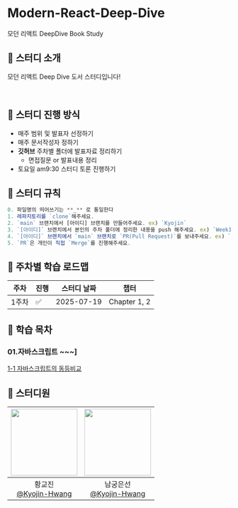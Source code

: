 # Modern-React-Deep-Dive
모던 리액트 DeepDive Book Study 

## 📌 스터디 소개
모던 리액트 Deep Dive 도서 스터디입니다!

<br />

## 📌 스터디 진행 방식
- 매주 범위 및 발표자 선정하기
- 매주 문서작성자 정하기 
- **깃허브** 주차별 폴더에 발표자료 정리하기
    - 면접질문 or 발표내용 정리 
- 토요일 am9:30 스터디 토론 진행하기 

## 📌 스터디 규칙
```javascript
0. 파일명의 띄어쓰기는 **_** 로 통일한다
1. 레파지토리를 `clone`해주세요.
2. `main` 브랜치에서 [아이디] 브랜치를 만들어주세요. ex) `Kyojin`
3. `[아이디]` 브랜치에서 본인의 주차 폴더에 정리한 내용을 push 해주세요. ex) `Week1/교진/1-1_자바스크립트의_동등비교.md`
4. `[아이디]` 브랜치에서 `main` 브랜치로 `PR(Pull Request)`를 보내주세요. ex) `docs: 000 챕터 00내용 학습`
5. `PR`은 개인이 직접 `Merge`를 진행해주세요.
```

## 📌 주차별 학습 로드맵
| 주차  | 진행 | 스터디 날짜       | 챕터               |
|-------|------|------------|--------------------|
| 1주차 |   ✅  | 2025-07-19 | Chapter 1, 2       |

## 📌 학습 목차 
### 01.자바스크립트 ~~~]
[1-1 자바스크립트의 동등비교](https://github.com/KyoJin-Hwang/Modern-React-Deep-Dive/blob/main/Week1/교진/1-1_자바스크립트의_동등비교.md)

## 👤 스터디원

|<img src="https://avatars.githubusercontent.com/u/66587876?v=4" width="150" height="150"/>|<img src="" width="150" height="150"/>|
|:-:|:-:|
|황교진<br/>[@Kyojin-Hwang](https://github.com/Kyojin-Hwang)|남궁은선<br/>[@Kyojin-Hwang](https://github.com/Kyojin-Hwang)|